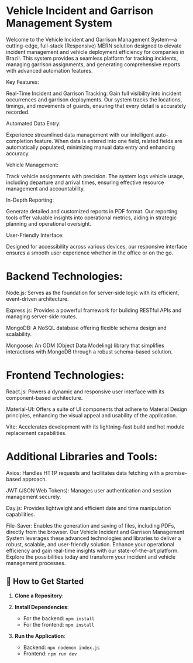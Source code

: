 # Vehicle Incident and Garrison Management System
Welcome to the Vehicle Incident and Garrison Management System—a cutting-edge, full-stack (Responsive) MERN solution designed to elevate incident management and vehicle deployment efficiency for companies in Brazil. This system provides a seamless platform for tracking incidents, managing garrison assignments, and generating comprehensive reports with advanced automation features.

Key Features:

Real-Time Incident and Garrison Tracking: Gain full visibility into incident occurrences and garrison deployments. Our system tracks the locations, timings, and movements of guards, ensuring that every detail is accurately recorded.

Automated Data Entry:

Experience streamlined data management with our intelligent auto-completion feature. When data is entered into one field, related fields are automatically populated, minimizing manual data entry and enhancing accuracy.

Vehicle Management:

Track vehicle assignments with precision. The system logs vehicle usage, including departure and arrival times, ensuring effective resource management and accountability.

In-Depth Reporting:

Generate detailed and customized reports in PDF format. Our reporting tools offer valuable insights into operational metrics, aiding in strategic planning and operational oversight.

User-Friendly Interface:

Designed for accessibility across various devices, our responsive interface ensures a smooth user experience whether in the office or on the go.

# Backend Technologies:

Node.js: Serves as the foundation for server-side logic with its efficient, event-driven architecture.

Express.js: Provides a powerful framework for building RESTful APIs and managing server-side routes.

MongoDB: A NoSQL database offering flexible schema design and scalability.

Mongoose: An ODM (Object Data Modeling) library that simplifies interactions with MongoDB through a robust schema-based solution.

# Frontend Technologies:

React.js: Powers a dynamic and responsive user interface with its component-based architecture.

Material-UI: Offers a suite of UI components that adhere to Material Design principles, enhancing the visual appeal and usability of the application.

Vite: Accelerates development with its lightning-fast build and hot module replacement capabilities.

# Additional Libraries and Tools:

Axios: Handles HTTP requests and facilitates data fetching with a promise-based approach.

JWT (JSON Web Tokens): Manages user authentication and session management securely.

Day.js: Provides lightweight and efficient date and time manipulation capabilities.

File-Saver: Enables the generation and saving of files, including PDFs, directly from the browser.
Our Vehicle Incident and Garrison Management System leverages these advanced technologies and libraries to deliver a robust, scalable, and user-friendly solution. Enhance your operational efficiency and gain real-time insights with our state-of-the-art platform. Explore the possibilities today and transform your incident and vehicle management processes.


## 📂 How to Get Started

1. **Clone a Repository**:

2. **Install Dependencies**:
   - For the backend: `npm install`
   - For the frontend: `npm install`

3. **Run the Application**:
   - Backend: `npx nodemon index.js`
   - Frontend: `npm run dev`

